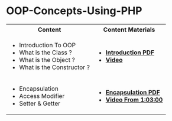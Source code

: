 # OOP-Concepts-Using-PHP

<table>
  <tr>
    <th>Content</th>
    <th>Content Materials</th>
  </tr>
  <tr>
    <td>
            <ul>
                    <li> Introduction To OOP </li>
                    <li> What is the Class ? </li>
                    <li> What is the Object ? </li>
                    <li> What is the Constructor ? </li>
            </ul>
     </td>
     <td>
             <ul>
                     <li> <a href="OOP Introduction.pdf"> <b> Introduction PDF </b></a> </li>
                     <li> <a href="https://drive.google.com/file/d/1E0ZbfRb9iv-ot1BGmU6GkGWDWl61QnHt/view?usp=sharing"> <b> Video  </b></a> </li>
             </ul>
      </td>
  </tr>
    <tr>
    <td>
            <ul>
                    <li> Encapsulation  </li>
                    <li> Access Modifier </li>
                    <li> Setter & Getter </li>
            </ul>
     </td>
     <td>
             <ul>
                     <li> <a href="Encapsulation.pdf"> <b> Encapsulation PDF </b></a>  </li>
                     <li> <a href="https://drive.google.com/file/d/1E0ZbfRb9iv-ot1BGmU6GkGWDWl61QnHt/view?usp=sharing"> <b> Video From 1:03:00  </b></a> </li>
             </ul>
      </td>
  </tr>
</table>
